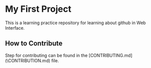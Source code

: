 # My First Project
This is a learning practice repository for learning about github in Web Interface.

## How to Contribute
Step for contributing can be found in the [CONTRIBUTING.md] (\CONTRIBUTION.md) file.
